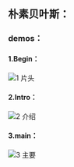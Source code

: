 ## 朴素贝叶斯：
### demos：
#### 1.Begin：
![1 片头](https://github.com/user-attachments/assets/d1dcb429-93ad-4770-b2f9-5bdacf85b389)
#### 2.Intro：
![2 介绍](https://github.com/user-attachments/assets/809a88d4-9619-47ef-b801-729c14dd8a9d)
#### 3.main：
![3 主要](https://github.com/user-attachments/assets/51bb5923-82f8-4561-899e-b46cd63bba23)
